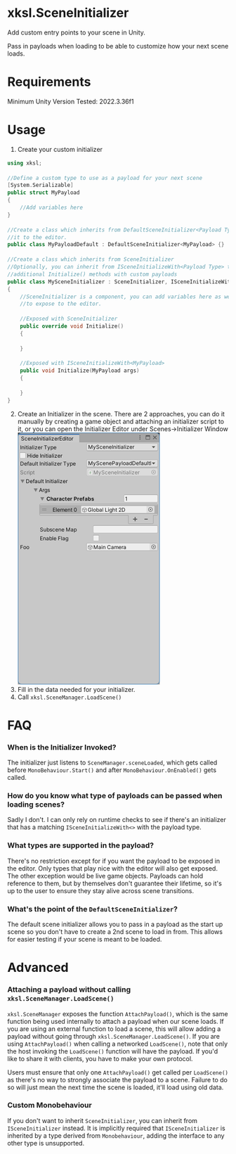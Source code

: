 # xksl.SceneInitializer
Add custom entry points to your scene in Unity.

Pass in payloads when loading to be able to customize how your next scene loads.

# Requirements
Minimum Unity Version Tested: 2022.3.36f1

# Usage
1. Create your custom initializer
```c++
using xksl;

//Define a custom type to use as a payload for your next scene
[System.Serializable]
public struct MyPayload 
{
    //Add variables here
}

//Create a class which inherits from DefaultSceneInitializer<Payload Type> to expose
//it to the editor.
public class MyPayloadDefault : DefaultSceneInitializer<MyPayload> {}

//Create a class which inherits from SceneInitializer
//Optionally, you can inherit from ISceneInitializeWith<Payload Type> to expose
//additional Initialize() methods with custom payloads
public class MySceneInitializer : SceneInitializer, ISceneInitializeWith<MyPayload>
{
    //SceneInitializer is a component, you can add variables here as well
    //to expose to the editor.

    //Exposed with SceneInitializer
    public override void Initialize()
    {

    }

    //Exposed with ISceneInitializeWith<MyPayload>
    public void Initialize(MyPayload args)
    {

    }
}
```
2. Create an Initializer in the scene. There are 2 approaches, you can do it manually by creating a game object and attaching an initializer script to it, or you can open the Initializer Editor under Scenes->Initializer Window
![Editor Image](/Screenshots/EditorExample.png)
3. Fill in the data needed for your initializer.
4. Call `xksl.SceneManager.LoadScene()`

# FAQ
### When is the Initializer Invoked?
The initializer just listens to `SceneManager.sceneLoaded`, which gets called before `MonoBehaviour.Start()` and after `MonoBehaviour.OnEnabled()` gets called.

### How do you know what type of payloads can be passed when loading scenes?
Sadly I don't. I can only rely on runtime checks to see if there's an initializer that has a matching `ISceneInitializeWith<>` with the payload type.

### What types are supported in the payload?
There's no restriction except for if you want the payload to be exposed in the editor. Only types that play nice with the editor will also get exposed. The other exception would be live game objects. Payloads can hold reference to them, but by themselves don't guarantee their lifetime, so it's up to the user to ensure they stay alive across scene transitions.

### What's the point of the `DefaultSceneInitializer`?
The default scene initializer allows you to pass in a payload as the start up scene so you don't have to create a 2nd scene to load in from. This allows for easier testing if your scene is meant to be loaded.

# Advanced
### Attaching a payload without calling `xksl.SceneManager.LoadScene()`
`xksl.SceneManager` exposes the function `AttachPayload()`, which is the same function being used internally to attach a payload when our scene loads. If you are using an external function to load a scene, this will allow adding a payload without going through `xksl.SceneManager.LoadScene()`. If you are using `AttachPayload()` when calling a networked `LoadScene()`, note that only the host invoking the `LoadScene()` function will have the payload. If you'd like to share it with clients, you have to make your own protocol.

Users must ensure that only one `AttachPayload()` get called per `LoadScene()` as there's no way to strongly associate the payload to a scene. Failure to do so will just mean the next time the scene is loaded, it'll load using old data.

### Custom Monobehaviour
If you don't want to inherit `SceneInitializer`, you can inherit from `ISceneInitializer` instead. It is implicitly required that `ISceneInitializer` is inherited by a type derived from `Monobehaviour`, adding the interface to any other type is unsupported.